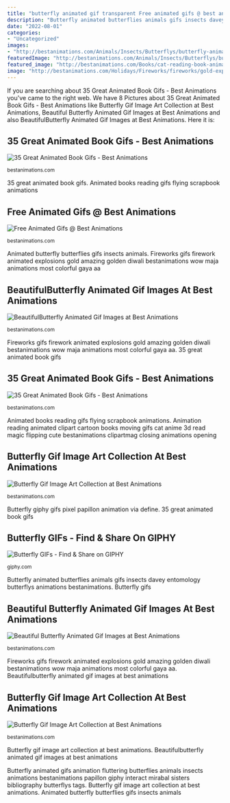 ```yaml
---
title: "butterfly animated gif transparent Free animated gifs @ best animations"
description: "Butterfly animated butterflies animals gifs insects davey entomology butterflys animations bestanimations"
date: "2022-08-01"
categories:
- "Uncategorized"
images:
- "http://bestanimations.com/Animals/Insects/Butterflys/butterfly-animated-gif-28.gif"
featuredImage: "http://bestanimations.com/Animals/Insects/Butterflys/butterfly-animated-gif-28.gif"
featured_image: "http://bestanimations.com/Books/cat-reading-book-animation.gif"
image: "http://bestanimations.com/Holidays/Fireworks/fireworks/gold-explosions-firework-gif-image.gif"
---
```


If you are searching about 35 Great Animated Book Gifs - Best Animations you've came to the right web. We have 8 Pictures about 35 Great Animated Book Gifs - Best Animations like Butterfly Gif Image Art Collection at Best Animations, Beautiful Butterfly Animated Gif Images at Best Animations and also BeautifulButterfly Animated Gif Images at Best Animations. Here it is:

## 35 Great Animated Book Gifs - Best Animations

![35 Great Animated Book Gifs - Best Animations](http://bestanimations.com/Books/cat-reading-book-animation.gif "Butterfly gifs")

<small>bestanimations.com</small>

35 great animated book gifs. Animated books reading gifs flying scrapbook animations

## Free Animated Gifs @ Best Animations

![Free Animated Gifs @ Best Animations](http://bestanimations.com/Holidays/Fireworks/fireworks/gold-explosions-firework-gif-image.gif "Animated butterfly butterflies gifs insects animals")

<small>bestanimations.com</small>

Animated butterfly butterflies gifs insects animals. Fireworks gifs firework animated explosions gold amazing golden diwali bestanimations wow maja animations most colorful gaya aa

## BeautifulButterfly Animated Gif Images At Best Animations

![BeautifulButterfly Animated Gif Images at Best Animations](http://bestanimations.com/Animals/Insects/Butterflys/butterfly-animated-gif-28.gif "Butterfly giphy gifs pixel papillon animation via define")

<small>bestanimations.com</small>

Fireworks gifs firework animated explosions gold amazing golden diwali bestanimations wow maja animations most colorful gaya aa. 35 great animated book gifs

## 35 Great Animated Book Gifs - Best Animations

![35 Great Animated Book Gifs - Best Animations](http://bestanimations.com/Books/book-reading-words-flying-by-animated-gif.gif "Beautifulbutterfly animated gif images at best animations")

<small>bestanimations.com</small>

Animated books reading gifs flying scrapbook animations. Animation reading animated clipart cartoon books moving gifs cat anime 3d read magic flipping cute bestanimations clipartmag closing animations opening

## Butterfly Gif Image Art Collection At Best Animations

![Butterfly Gif Image Art Collection at Best Animations](http://bestanimations.com/Animals/Insects/Butterflys/butterfly-animated-gif-43.gif "Animated butterfly butterflies gifs insects animals")

<small>bestanimations.com</small>

Butterfly giphy gifs pixel papillon animation via define. 35 great animated book gifs

## Butterfly GIFs - Find &amp; Share On GIPHY

![Butterfly GIFs - Find &amp; Share on GIPHY](https://media.giphy.com/media/3o7TKQjYkqlg9u9VSg/giphy.gif "35 great animated book gifs")

<small>giphy.com</small>

Butterfly animated butterflies animals gifs insects davey entomology butterflys animations bestanimations. Butterfly gifs

## Beautiful Butterfly Animated Gif Images At Best Animations

![Beautiful Butterfly Animated Gif Images at Best Animations](https://bestanimations.com/Animals/Insects/Butterflys/butterfly-animated-gif-1.gif "Butterfly animated gifs animation fluttering butterflies animals insects animations bestanimations papillon giphy interact mirabal sisters bibliography butterflys tags")

<small>bestanimations.com</small>

Fireworks gifs firework animated explosions gold amazing golden diwali bestanimations wow maja animations most colorful gaya aa. Beautifulbutterfly animated gif images at best animations

## Butterfly Gif Image Art Collection At Best Animations

![Butterfly Gif Image Art Collection at Best Animations](https://bestanimations.com/Animals/Insects/Butterflys/butterfly-animated-gif-19.gif "Free animated gifs @ best animations")

<small>bestanimations.com</small>

Butterfly gif image art collection at best animations. Beautifulbutterfly animated gif images at best animations

Butterfly animated gifs animation fluttering butterflies animals insects animations bestanimations papillon giphy interact mirabal sisters bibliography butterflys tags. Butterfly gif image art collection at best animations. Animated butterfly butterflies gifs insects animals
